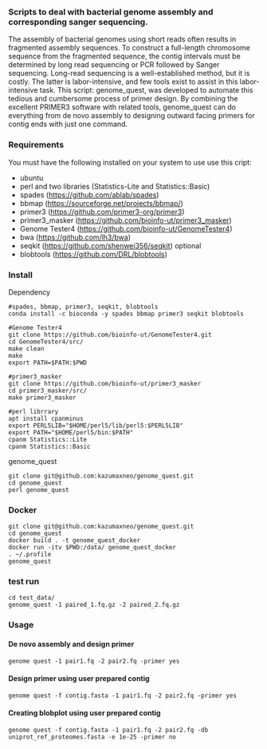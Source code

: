     
### Scripts to deal with bacterial genome assembly and corresponding sanger sequencing.  
The assembly of bacterial genomes using short reads often results in fragmented assembly sequences. To construct a full-length chromosome sequence from the fragmented sequence, the contig intervals must be determined by long read sequencing or PCR followed by Sanger sequencing. Long-read sequencing is a well-established method, but it is costly. The latter is labor-intensive, and few tools exist to assist in this labor-intensive task. This script: genome_quest, was developed to automate this tedious and cumbersome process of primer design. By combining the excellent PRIMER3 software with related tools, genome_quest can do everything from de novo assembly to designing outward facing primers for contig ends with just one command.



### Requirements

You must have the following installed on your system to use use this cript:
* ubuntu
* perl and two libraries (Statistics-Lite and Statistics::Basic)
* spades (<https://github.com/ablab/spades>)
* bbmap (<https://sourceforge.net/projects/bbmap/>)
* primer3 (<https://github.com/primer3-org/primer3>)
* primer3_masker (<https://github.com/bioinfo-ut/primer3_masker>)
* Genome Tester4 (<https://github.com/bioinfo-ut/GenomeTester4>)
* bwa (<https://github.com/lh3/bwa>)  
* seqkit (<https://github.com/shenwei356/seqkit>)
optional
* blobtools (<https://github.com/DRL/blobtools>)


### Install
Dependency

    #spades, bbmap, primer3, seqkit, blobtools
    conda install -c bioconda -y spades bbmap primer3 seqkit blobtools
    
    #Genome Tester4
    git clone https://github.com/bioinfo-ut/GenomeTester4.git
    cd GenomeTester4/src/
    make clean
    make
    export PATH=$PATH:$PWD
    
    #primer3_masker 
    git clone https://github.com/bioinfo-ut/primer3_masker 
    cd primer3_masker/src/ 
    make primer3_masker
    
    #perl librrary
    apt install cpanminus
    export PERL5LIB="$HOME/perl5/lib/perl5:$PERL5LIB"
    export PATH="$HOME/perl5/bin:$PATH"
    cpanm Statistics::Lite
    cpanm Statistics::Basic
    
    

genome_quest
    
    git clone git@github.com:kazumaxneo/genome_quest.git
    cd genome_quest
    perl genome_quest

### Docker
    
    git clone git@github.com:kazumaxneo/genome_quest.git
    cd genome_quest
    docker build . -t genome_quest_docker
    docker run -itv $PWD:/data/ genome_quest_docker
    . ~/.profile
    genome_quest

### test run
    
    cd test_data/
    genome_quest -1 paired_1.fq.gz -2 paired_2.fq.gz

### Usage
#### De novo assembly and design primer

    genome quest -1 pair1.fq -2 pair2.fq -primer yes  
#### Design primer using user prepared contig  

    genome quest -f contig.fasta -1 pair1.fq -2 pair2.fq -primer yes 
#### Creating blobplot using user prepared contig

    genome quest -f contig.fasta -1 pair1.fq -2 pair2.fq -db uniprot_ref_proteomes.fasta -e 1e-25 -primer no 


